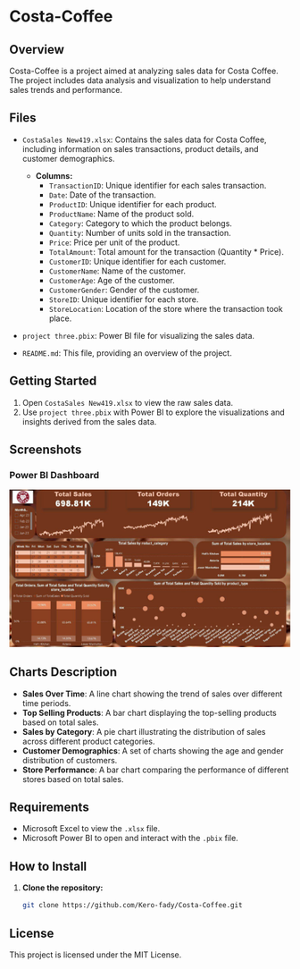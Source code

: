 # Costa-Coffee

## Overview
Costa-Coffee is a project aimed at analyzing sales data for Costa Coffee. The project includes data analysis and visualization to help understand sales trends and performance.

## Files
- `CostaSales New419.xlsx`: Contains the sales data for Costa Coffee, including information on sales transactions, product details, and customer demographics.
  - **Columns:**
    - `TransactionID`: Unique identifier for each sales transaction.
    - `Date`: Date of the transaction.
    - `ProductID`: Unique identifier for each product.
    - `ProductName`: Name of the product sold.
    - `Category`: Category to which the product belongs.
    - `Quantity`: Number of units sold in the transaction.
    - `Price`: Price per unit of the product.
    - `TotalAmount`: Total amount for the transaction (Quantity * Price).
    - `CustomerID`: Unique identifier for each customer.
    - `CustomerName`: Name of the customer.
    - `CustomerAge`: Age of the customer.
    - `CustomerGender`: Gender of the customer.
    - `StoreID`: Unique identifier for each store.
    - `StoreLocation`: Location of the store where the transaction took place.

- `project three.pbix`: Power BI file for visualizing the sales data.
- `README.md`: This file, providing an overview of the project.

## Getting Started
1. Open `CostaSales New419.xlsx` to view the raw sales data.
2. Use `project three.pbix` with Power BI to explore the visualizations and insights derived from the sales data.

## Screenshots

### Power BI Dashboard
![Power BI Dashboard](5965227279837676958.jpg)

## Charts Description
- **Sales Over Time**: A line chart showing the trend of sales over different time periods.
- **Top Selling Products**: A bar chart displaying the top-selling products based on total sales.
- **Sales by Category**: A pie chart illustrating the distribution of sales across different product categories.
- **Customer Demographics**: A set of charts showing the age and gender distribution of customers.
- **Store Performance**: A bar chart comparing the performance of different stores based on total sales.

## Requirements
- Microsoft Excel to view the `.xlsx` file.
- Microsoft Power BI to open and interact with the `.pbix` file.

## How to Install
1. **Clone the repository:**
   ```sh
   git clone https://github.com/Kero-fady/Costa-Coffee.git

## License
This project is licensed under the MIT License.